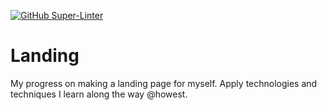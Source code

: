 [![GitHub Super-Linter](https://github.com/andyds1/landing/.github/workflows/linter.yml/badge.svg)](https://github.com/marketplace/actions/super-linter)

# Landing

My progress on making a landing page for myself.
Apply technologies and techniques I learn along the way @howest.
